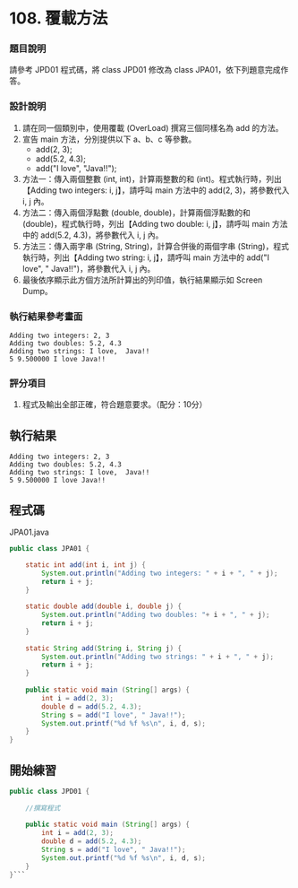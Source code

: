 # 108. 覆載方法

### 題目說明 ###

請參考 JPD01 程式碼，將 class JPD01 修改為 class JPA01，依下列題意完成作答。

### 設計說明 ###

1. 請在同一個類別中，使用覆載 (OverLoad) 撰寫三個同樣名為 add 的方法。
2. 宣告 main 方法，分別提供以下 a、b、c 等參數。
    * add(2, 3);
    * add(5.2, 4.3);
    * add("I love", "Java!!");
3. 方法一：傳入兩個整數 (int, int)，計算兩整數的和 (int)。程式執行時，列出【Adding two integers: i, j】，請呼叫 main 方法中的 add(2, 3)，將參數代入 i, j 內。
4. 方法二：傳入兩個浮點數 (double, double)，計算兩個浮點數的和 (double)，程式執行時，列出【Adding two double: i, j】，請呼叫 main 方法中的 add(5.2, 4.3)，將參數代入 i, j 內。 
5. 方法三：傳入兩字串 (String, String)，計算合併後的兩個字串 (String)，程式執行時，列出【Adding two string: i, j】，請呼叫 main 方法中的 add("I love", " Java!!")，將參數代入 i, j 內。 
6. 最後依序顯示此方個方法所計算出的列印值，執行結果顯示如 Screen Dump。 

### 執行結果參考畫面 ###

    Adding two integers: 2, 3
    Adding two doubles: 5.2, 4.3
    Adding two strings: I love,  Java!!
    5 9.500000 I love Java!!

### 評分項目 ###

1. 程式及輸出全部正確，符合題意要求。（配分：10分）

## 執行結果

```
Adding two integers: 2, 3
Adding two doubles: 5.2, 4.3
Adding two strings: I love,  Java!!
5 9.500000 I love Java!!
```

## 程式碼

JPA01.java

```java
public class JPA01 {

    static int add(int i, int j) {
        System.out.println("Adding two integers: " + i + ", " + j);
        return i + j;
    }
    
    static double add(double i, double j) {
        System.out.println("Adding two doubles: "+ i + ", " + j);
        return i + j;
    }
    
    static String add(String i, String j) {
        System.out.println("Adding two strings: " + i + ", " + j);
        return i + j;
    }
    
    public static void main (String[] args) {
        int i = add(2, 3);
        double d = add(5.2, 4.3);
        String s = add("I love", " Java!!");
        System.out.printf("%d %f %s\n", i, d, s);
    }
}
```

## 開始練習

```java
public class JPD01 {
    
    //撰寫程式
        
    public static void main (String[] args) {
        int i = add(2, 3);
        double d = add(5.2, 4.3);
        String s = add("I love", " Java!!");
        System.out.printf("%d %f %s\n", i, d, s);
    }
}```
